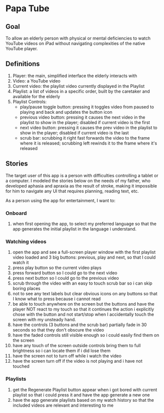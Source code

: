# Papa Tube

## Goal

To allow an elderly person with physical or mental deficiencies to watch YouTube videos on iPad 
without navigating complexities of the native YouTube player.

## Definitions

1. Player: the main, simplified interface the elderly interacts with
2. Video: a YouTube video
3. Current video: the playlist video currently displayed in the Playlist 
4. Playlist: a list of videos in a specific order, built by the caretaker and available for the elderly
5. Playlist Controls: 
    - play/pause toggle button: pressing it toggles video from paused to playing and back and updates the button icon
    - previous video button: pressing it causes the next video in the playlist to show in the player; 
        disabled if current video is the first
    - next video button: pressing it causes the prev video in the playlist to show in the player; 
        disabled if current video is the last
    - scrub bar: scrubbing it right fast forwards the video to the frame where it is released; 
        scrubbing left rewinds it to the frame where it's released 

## Stories

The target user of this app is a person with difficulties controlling a tablet or a computer. 
I modeled the stories below on the needs of my father, who developed aphasia and apraxia as the result of stroke, making
it impossible for him to navigate any UI that requires planning, reading text, etc.

As a person using the app for entertainment, I want to: 

### Onboard

1. when first opening the app, to select my preferred language 
    so that the app generates the initial playlist in the language i understand.     

### Watching videos

1. open the app and see a full-screen player window with the first playlist video loaded and 3 big buttons: 
    previous, play and next, so that I could watch it
2. press play button so the current video plays
3. press forward button so I could go to the next video
4. press next button so I could go to the previous video
5. scrub through the video with an easy to touch scrub bar so i can skip boring places
6. not to see any text labels but clear obvious icons on any buttons so that I know what to press because i cannot read
7. be able to touch anywhere on the screen but the buttons and have the player NOT react to my touch so that it continues the action
    i explicitly chose with the button and not start/stop when I accidentally touch the screen with my unsteady hand. 
8. have the controls (3 buttons and the scrub bar) partially fade in 30 seconds so that they don't obscure the video
9. have the faded controls still visible enough so i could easily find them on the screen
10. have any touch of the screen outside controls bring them to full brightness so i can locate them if i did lose them 
11. have the screen not to turn off while i watch the video
12. have the screen turn off if the video is not playing and i have not touched 

### Playlists

1. get the Regenerate Playlist button appear when i got bored with current playlist so that i could press it and have the
    app generate a new one
2. have the app generate playlists based on my watch history so that the included videos are relevant and interesting to me



